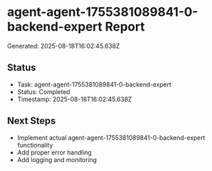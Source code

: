 # agent-agent-1755381089841-0-backend-expert Report

Generated: 2025-08-18T16:02:45.638Z

## Status
- Task: agent-agent-1755381089841-0-backend-expert
- Status: Completed
- Timestamp: 2025-08-18T16:02:45.638Z

## Next Steps
- Implement actual agent-agent-1755381089841-0-backend-expert functionality
- Add proper error handling
- Add logging and monitoring
